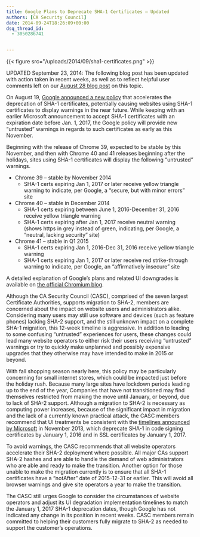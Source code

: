 ```yaml
---
title: Google Plans to Deprecate SHA-1 Certificates – Updated
authors: [CA Security Council]
date: 2014-09-24T18:26:09+00:00
dsq_thread_id:
  - 3050286741


---
```

{{< figure src="/uploads/2014/09/sha1-certificates.png" >}}

UPDATED September 23, 2014: The following blog post has been updated with action taken in recent weeks, as well as to reflect helpful user comments left on our [August 28 blog post][1] on this topic.

On August 19, [Google announced a new policy][2] that accelerates the deprecation of SHA-1 certificates, potentially causing websites using SHA-1 certificates to display warnings in the near future. While keeping with an earlier Microsoft announcement to accept SHA-1 certificates with an expiration date before Jan. 1, 2017, the Google policy will provide new &ldquo;untrusted&rdquo; warnings in regards to such certificates as early as this November.

Beginning with the release of Chrome 39, expected to be stable by this November, and then with Chrome 40 and 41 releases beginning after the holidays, sites using SHA-1 certificates will display the following &ldquo;untrusted&rdquo; warnings.

  * Chrome 39 &ndash; stable by November 2014 
      * SHA-1 certs expiring Jan 1, 2017 or later receive yellow triangle warning to indicate, per Google, a &ldquo;secure, but with minor errors&rdquo; site
  * Chrome 40 &ndash; stable in December 2014 
      * SHA-1 certs expiring between June 1, 2016-December 31, 2016 receive yellow triangle warning
      * SHA-1 certs expiring after Jan 1, 2017 receive neutral warning (shows https in grey instead of green, indicating, per Google, a &ldquo;neutral, lacking security&rdquo; site)
  * Chrome 41 &ndash; stable in Q1 2015 
      * SHA-1 certs expiring Jan 1, 2016-Dec 31, 2016 receive yellow triangle warning
      * SHA-1 certs expiring Jan 1, 2017 or later receive red strike-through warning to indicate, per Google, an &ldquo;affirmatively insecure&rdquo; site

A detailed explanation of Google&rsquo;s plans and related UI downgrades is available on [the official Chromium blog][3].

Although the CA Security Council (CASC), comprised of the seven largest Certificate Authorities, supports migration to SHA-2, members are concerned about the impact on website users and administrators alike. Considering many users may still use software and devices (such as feature phones) lacking SHA-2 support, and the still unknown impact on a complete SHA-1 migration, this 12-week timeline is aggressive. In addition to leading to some confusing &ldquo;untrusted&rdquo; experiences for users, these changes could lead many website operators to either risk their users receiving &ldquo;untrusted&rdquo; warnings or try to quickly make unplanned and possibly expensive upgrades that they otherwise may have intended to make in 2015 or beyond.

With fall shopping season nearly here, this policy may be particularly concerning for small internet stores, which could be impacted just before the holiday rush. Because many large sites have lockdown periods leading up to the end of the year, Companies that have not transitioned may find themselves restricted from making the move until January, or beyond, due to lack of SHA-2 support. Although a migration to SHA-2 is necessary as computing power increases, because of the significant impact in migration and the lack of a currently known practical attack, the CASC members recommend that UI treatments be consistent with the [timelines announced by Microsoft][4] in November 2013, which deprecate SHA-1 in code signing certificates by January 1, 2016 and in SSL certificates by January 1, 2017.

To avoid warnings, the CASC recommends that all website operators accelerate their SHA-2 deployment where possible. All major CAs support SHA-2 hashes and are able to handle the demand of web administrators who are able and ready to make the transition. Another option for those unable to make the migration currently is to ensure that all SHA-1 certificates have a &ldquo;notAfter&rdquo; date of 2015-12-31 or earlier. This will avoid all browser warnings and give site operators a year to make the transition. 

The CASC still urges Google to consider the circumstances of website operators and adjust its UI degradation implementation timelines to match the January 1, 2017 SHA-1 deprecation dates, though Google has not indicated any change in its position in recent weeks. CASC members remain committed to helping their customers fully migrate to SHA-2 as needed to support the customer&rsquo;s operations.

 [1]: https://casecurity.org/2014/08/28/google-plans-to-deprecate-sha-1-certificates/
 [2]: https://groups.google.com/a/chromium.org/d/msg/security-dev/2-R4XziFc7A/NDI8cOwMGRQJ
 [3]: http://blog.chromium.org/2014/09/gradually-sunsetting-sha-1.html
 [4]: https://casecurity.org/2014/01/30/why-we-need-to-move-to-sha-2/